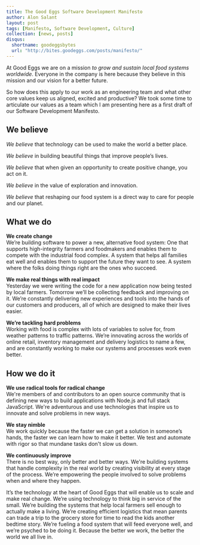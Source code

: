 ```yaml
---
title: The Good Eggs Software Development Manifesto
author: Alon Salant
layout: post
tags: [Manifesto, Software Development, Culture]
collection: [news, posts]
disqus:
  shortname: goodeggsbytes
  url: "http://bites.goodeggs.com/posts/manifesto/"
---
```



At Good Eggs we are on a mission *to grow and sustain local food systems worldwide*. Everyone in the company is here because they believe in this mission and our vision for a better future.

So how does this apply to our work as an engineering team and what other core values keep us aligned, excited and productive? We took some time to articulate our values as a team which I am presenting here as a first draft of our Software Development Manifesto.

<!-- more -->

## We believe

*We believe* that technology can be used to make the world a better place.

*We believe* in building beautiful things that improve people’s lives.

*We believe* that when given an opportunity to create positive change, you act on it.

*We believe* in the value of exploration and innovation.

*We believe* that reshaping our food system is a direct way to care for people and our planet.

## What we do

**We create change**<br/>
We’re building software to power a new, alternative food system: One that supports high-integrity farmers and foodmakers and enables them to compete with the industrial food complex. A system that helps all families eat well and enables them to support the future they want to see. A system where the folks doing things right are the ones who succeed.

**We make real things with real impact**<br/>
Yesterday we were writing the code for a new application now being tested by local farmers. Tomorrow we’ll be collecting feedback and improving on it. We’re constantly delivering new experiences and tools into the hands of our customers and producers, all of which are designed to make their lives easier.

**We’re tackling hard problems**<br/>
Working with food is complex with lots of variables to solve for, from weather patterns to traffic patterns. We’re innovating across the worlds of online retail, inventory management and delivery logistics to name a few, and are constantly working to make our systems and processes work even better.

## How we do it

**We use radical tools for radical change**<br/>
We're members of and contributors to an open source community that is defining new ways to build applications with Node.js and full stack JavaScript. We're adventurous and use technologies that inspire us to innovate and solve problems in new ways.

**We stay nimble**<br/>
We work quickly because the faster we can get a solution in someone’s hands, the faster we can learn how to make it better. We test and automate with rigor so that mundane tasks don't slow us down.

**We continuously improve**<br/>
There is no best way, only better and better ways. We're building systems that handle complexity in the real world by creating visibility at every stage of the process. We’re empowering the people involved to solve problems when and where they happen.


It’s the technology at the heart of Good Eggs that will enable us to scale and make real change. We’re using technology to think big in service of the small. We’re building the systems that help local farmers sell enough to actually make a living. We’re creating efficient logistics that mean parents can trade a trip to the grocery store for time to read the kids another bedtime story. We’re fueling a food system that will feed everyone well, and we’re psyched to be doing it. Because the better we work, the better the world we all live in.
